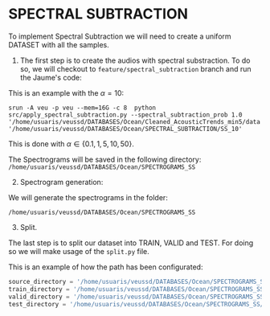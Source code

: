 # SPECTRAL SUBTRACTION

To implement Spectral Subtraction we will need to create a uniform DATASET with all the samples. 

1. The first step is to create the audios with spectral substraction. To do so, we will checkout to ```feature/spectral_subtraction``` branch and run the Jaume's code:

This is an example with the $\alpha=10$:

```
srun -A veu -p veu --mem=16G -c 8  python src/apply_spectral_subtraction.py --spectral_subtraction_prob 1.0 '/home/usuaris/veussd/DATABASES/Ocean/Cleaned_AcousticTrends_min5/data' '/home/usuaris/veussd/DATABASES/Ocean/SPECTRAL_SUBTRACTION/SS_10'
```
This is done with $\alpha\in\{0.1, 1, 5, 10, 50\}$.

The Spectrograms will be saved in the following directory:
```/home/usuaris/veussd/DATABASES/Ocean/SPECTROGRAMS_SS```

2. Spectrogram generation:

We will generate the spectrograms in the folder: 

```/home/usuaris/veussd/DATABASES/Ocean/SPECTROGRAMS_SS```

3. Split.

The last step is to split our dataset into TRAIN, VALID and TEST. For doing so we will make usage of the ```split.py``` file. 

This is an example of how the path has been configurated:

```python
source_directory = '/home/usuaris/veussd/DATABASES/Ocean/SPECTROGRAMS_SS/SS_50/23_09_04_12_07_04_jmexpjiq_icy-valley-34'
train_directory = '/home/usuaris/veussd/DATABASES/Ocean/SPECTROGRAMS_SS/SS_50/TRAIN'
valid_directory = '/home/usuaris/veussd/DATABASES/Ocean/SPECTROGRAMS_SS/SS_50/VALID'
test_directory = '/home/usuaris/veussd/DATABASES/Ocean/SPECTROGRAMS_SS/SS_50/TEST'
```